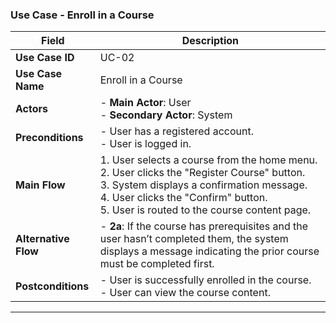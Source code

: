 ### Use Case - Enroll in a Course

| **Field**            | **Description**                                                                                                                                                                                                                     |
|----------------------|-------------------------------------------------------------------------------------------------------------------------------------------------------------------------------------------------------------------------------------|
| **Use Case ID**      | UC-02                                                                                                                                                                                                                               |
| **Use Case Name**    | Enroll in a Course                                                                                                                                                                                                                  |
| **Actors**           | - **Main Actor**: User<br>- **Secondary Actor**: System                                                                                                                                                                             |
| **Preconditions**    | - User has a registered account.<br>- User is logged in.                                                                                                                                                                            |
| **Main Flow**        | 1. User selects a course from the home menu.<br>2. User clicks the "Register Course" button.<br>3. System displays a confirmation message.<br>4. User clicks the "Confirm" button.<br>5. User is routed to the course content page. |
| **Alternative Flow** | - **2a**: If the course has prerequisites and the user hasn’t completed them, the system displays a message indicating the prior course must be completed first.                                                                    |
| **Postconditions**   | - User is successfully enrolled in the course.<br>- User can view the course content.                                                                                                                                               |

---